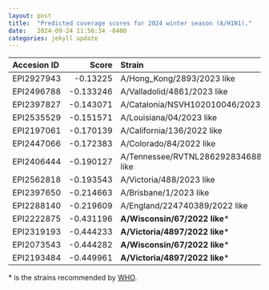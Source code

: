 ```yaml
---
layout: post
title:  "Predicted coverage scores for 2024 winter season (A/H1N1)."
date:   2024-09-24 11:56:34 -0400
categories: jekyll update
---
```


| Accesion ID   |     Score | Strain                                   |
|:--------------|----------:|:-----------------------------------------|
| EPI2927943    | -0.13225  | A/Hong_Kong/2893/2023 like               |
| EPI2496788    | -0.133246 | A/Valladolid/4861/2023 like              |
| EPI2397827    | -0.143071 | A/Catalonia/NSVH102010046/2023 like      |
| EPI2535529    | -0.151571 | A/Louisiana/04/2023 like                 |
| EPI2197061    | -0.170139 | A/California/136/2022 like               |
| EPI2447066    | -0.172383 | A/Colorado/84/2022 like                  |
| EPI2406444    | -0.190127 | A/Tennessee/RVTNL2862928346885/2022 like |
| EPI2562818    | -0.193543 | A/Victoria/488/2023 like                 |
| EPI2397650    | -0.214663 | A/Brisbane/1/2023 like                   |
| EPI2288140    | -0.219609 | A/England/224740389/2022 like            |
| EPI2222875    | -0.431196 | **A/Wisconsin/67/2022 like***                |
| EPI2319193    | -0.444233 | **A/Victoria/4897/2022 like***               |
| EPI2073543    | -0.444282 | **A/Wisconsin/67/2022 like***                |
| EPI2193484    | -0.449961 | **A/Victoria/4897/2022 like***               |

\* is the strains recommended by [WHO](https://www.who.int/publications/m/item/recommended-composition-of-influenza-virus-vaccines-for-use-in-the-2024-2025-northern-hemisphere-influenza-season).